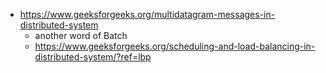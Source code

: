 - https://www.geeksforgeeks.org/multidatagram-messages-in-distributed-system
	- another word of Batch
	- https://www.geeksforgeeks.org/scheduling-and-load-balancing-in-distributed-system/?ref=lbp